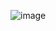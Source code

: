 ![image](https://user-images.githubusercontent.com/30572980/151114048-d34f7f42-8665-448f-9c42-79264dd8fc0b.png)
